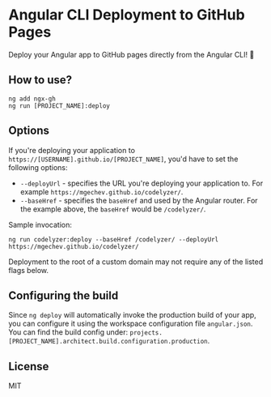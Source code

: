 # Angular CLI Deployment to GitHub Pages

Deploy your Angular app to GitHub pages directly from the Angular CLI! 🚀

## How to use?

```
ng add ngx-gh
ng run [PROJECT_NAME]:deploy
```

## Options

If you're deploying your application to `https://[USERNAME].github.io/[PROJECT_NAME]`, you'd have to set the following options:

- `--deployUrl` - specifies the URL you're deploying your application to. For example `https://mgechev.github.io/codelyzer/`.
- `--baseHref` - specifies the `baseHref` and used by the Angular router. For the example above, the `baseHref` would be `/codelyzer/`.

Sample invocation:

```
ng run codelyzer:deploy --baseHref /codelyzer/ --deployUrl https://mgechev.github.io/codelyzer/
```

Deployment to the root of a custom domain may not require any of the listed flags below.

## Configuring the build

Since `ng deploy` will automatically invoke the production build of your app, you can configure it using the workspace configuration file `angular.json`. You can find the build config under: `projects.[PROJECT_NAME].architect.build.configuration.production`.

## License

MIT
